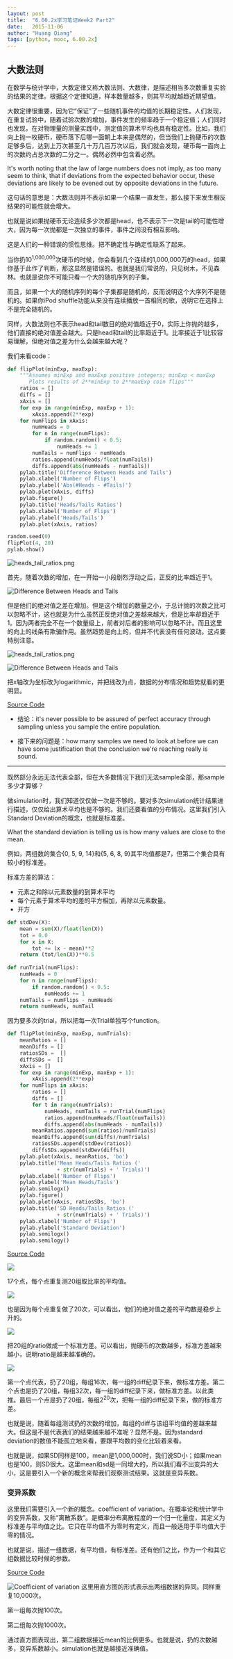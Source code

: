 ```yaml
---
layout: post
title:  "6.00.2x学习笔记Week2 Part2"
date:   2015-11-06
author: "Huang Qiang"
tags: [python, mooc, 6.00.2x]
---
```


## 大数法则

在数学与统计学中，大数定律又称大数法则、大数律，是描述相当多次数重复实验的结果的定律。根据这个定律知道，样本数量越多，则其平均就越趋近期望值。

大数定律很重要，因为它“保证”了一些随机事件的均值的长期稳定性。人们发现，在重复试验中，随着试验次数的增加，事件发生的频率趋于一个稳定值；人们同时也发现，在对物理量的测量实践中，测定值的算术平均也具有稳定性。比如，我们向上抛一枚硬币，硬币落下后哪一面朝上本来是偶然的，但当我们上抛硬币的次数足够多后，达到上万次甚至几十万几百万次以后，我们就会发现，硬币每一面向上的次数约占总次数的二分之一。偶然必然中包含着必然。

It's worth noting that the law of large numbers does not imply, as too many seem to think, that if deviations from the expected behavior occur, these deviations are likely to be evened out by opposite deviations in the future.

这句话的意思是：大数法则并不表示如果一个结果一直发生，那么接下来发生相反结果的可能性就会增大。

也就是说如果抛硬币无论连续多少次都是head，也不表示下一次是tail的可能性增大，因为每一次抛都是一次独立的事件，事件之间没有相互影响。

这是人们的一种错误的惯性思维。把不确定性与确定性联系了起来。

当你扔10<sup>1,000,000</sup>次硬币的时候，你会看到几个连续的1,000,000万的head，如果你基于此作了判断，那这显然是错误的。也就是我们常说的，只见树木，不见森林。也就是说你不可能只看一个大的随机序列的子集。

而且，如果一个大的随机序列的每个子集都是随机的，反而说明这个大序列不是随机的。如果你iPod shuffle功能从来没有连续播放一首相同的歌，说明它在选择上不是完全随机的。

同样，大数法则也不表示head和tail数目的绝对值趋近于0，实际上你抛的越多，他们直接的绝对值差会越大。只是head和tail的比率趋近于1。比率接近于1比较容易理解，但绝对值之差为什么会越来越大呢？

我们来看code：

```python
def flipPlot(minExp, maxExp):
    """Assumes minExp and maxExp positive integers; minExp < maxExp
       Plots results of 2**minExp to 2**maxExp coin flips"""
    ratios = []
    diffs = []
    xAxis = []
    for exp in range(minExp, maxExp + 1):
        xAxis.append(2**exp)
    for numFlips in xAxis:
        numHeads = 0
        for n in range(numFlips):
            if random.random() < 0.5:
                numHeads += 1
        numTails = numFlips - numHeads
        ratios.append(numHeads/float(numTails))
        diffs.append(abs(numHeads - numTails))
    pylab.title('Difference Between Heads and Tails')
    pylab.xlabel('Number of Flips')
    pylab.ylabel('Abs(#Heads - #Tails)')
    pylab.plot(xAxis, diffs)
    pylab.figure()
    pylab.title('Heads/Tails Ratios')
    pylab.xlabel('Number of Flips')
    pylab.ylabel('Heads/Tails')
    pylab.plot(xAxis, ratios)

random.seed(0)
flipPlot(4, 20)
pylab.show()
```
![heads_tail_ratios.png](https://raw.githubusercontent.com/nickyfoto/Blog/master/images/heads_tail_ratios.png "Heads Tails Ratio")

首先，随着次数的增加，在一开始一小段剧烈浮动之后，正反的比率趋近于1。

![Difference Between Heads and Tails](https://raw.githubusercontent.com/nickyfoto/Blog/master/images/abs_diff_heads_tails.png "Difference Between Heads and Tails")

但是他们的绝对值之差在增加。但是这个增加的数量之小，于总计抛的次数之比可以忽略不计，这也就是为什么虽然正反绝对值之差越来越大，但是比率却趋近于1。因为两者完全不在一个数量级上，前者对后者的影响可以忽略不计。而且这里的向上的线条有欺骗作用。虽然趋势是向上的，但并不代表没有任何波动。这点要特别注意。

![heads_tail_ratios.png](https://raw.githubusercontent.com/nickyfoto/Blog/master/images/heads_tail_ratios_dot.png "Heads Tails Ratio")

![Difference Between Heads and Tails](https://raw.githubusercontent.com/nickyfoto/Blog/master/images/abs_diff_heads_tails_dot.png "Difference Between Heads and Tails")

把x轴改为坐标改为logarithmic，并把线改为点，数据的分布情况和趋势就看的更明显。

[Source Code](https://github.com/nickyfoto/Blog/blob/master/MIT.6.00.2x/code/lectureCode_l15-1.py)

* 结论：it's never possible to be assured of perfect accuracy through sampling unless you sample the entire
population.

* 接下来的问题是：how many samples we need to look at before we can have some justification that the conclusion we're reaching really is sound.

---

既然部分永远无法代表全部，但在大多数情况下我们无法sample全部，那sample多少才算够？

做simulation时，我们知道仅仅做一次是不够的。要对多次simulation统计结果进行描述，仅仅给出算术平均也是不够的。我们还要看值的分布情况。这里我们引入Standard Deviation的概念，也就是标准差。

What the standard deviation is telling us is how many
values are close to the mean.

例如，两组数的集合{0, 5, 9, 14}和{5, 6, 8, 9}其平均值都是7，但第二个集合具有较小的标准差。

标准方差的算法：

* 元素之和除以元素数量的到算术平均
* 每个元素于算术平均的差的平方相加，再除以元素数量。
* 开方

```python
def stdDev(X):
    mean = sum(X)/float(len(X))
    tot = 0.0
    for x in X:
        tot += (x - mean)**2
    return (tot/len(X))**0.5
    
def runTrial(numFlips):
    numHeads = 0
    for n in range(numFlips):
        if random.random() < 0.5:
            numHeads += 1
    numTails = numFlips - numHeads
    return numHeads, numTail
```
因为要多次的trial，所以把每一次Trial单独写个function。

```python
def flipPlot(minExp, maxExp, numTrials):
    meanRatios = []
    meanDiffs = []
    ratiosSDs =  []
    diffsSDs =  []
    xAxis = []
    for exp in range(minExp, maxExp + 1):
        xAxis.append(2**exp)
    for numFlips in xAxis:
        ratios = []
        diffs = []
        for t in range(numTrials):
            numHeads, numTails = runTrial(numFlips)
            ratios.append(numHeads/float(numTails))
            diffs.append(abs(numHeads - numTails))
        meanRatios.append(sum(ratios)/numTrials)
        meanDiffs.append(sum(diffs)/numTrials)
        ratiosSDs.append(stdDev(ratios))
        diffsSDs.append(stdDev(diffs))
    pylab.plot(xAxis, meanRatios, 'bo')
    pylab.title('Mean Heads/Tails Ratios ('
                + str(numTrials) + ' Trials)')
    pylab.xlabel('Number of Flips')
    pylab.ylabel('Mean Heads/Tails')
    pylab.semilogx()
    pylab.figure()
    pylab.plot(xAxis, ratiosSDs, 'bo')
    pylab.title('SD Heads/Tails Ratios ('
                + str(numTrials) + ' Trials)')
    pylab.xlabel('Number of Flips')
    pylab.ylabel('Standard Deviation')
    pylab.semilogx()
    pylab.semilogy()
```
[Source Code](https://github.com/nickyfoto/Blog/blob/master/MIT.6.00.2x/code/lectureCode_l15-2.py)

![](https://raw.githubusercontent.com/nickyfoto/Blog/master/images/heads_tail_ratios_dot_mean.png)

17个点，每个点重复测20组取比率的平均值。

![](../images/abs_diff_heads_tails_dot_mean.png)

也是因为每个点重复做了20次，可以看出，他们的绝对值之差的平均数是稳步上升的。

![](https://raw.githubusercontent.com/nickyfoto/Blog/master/images/heads_tail_ratios_dot_sd.png)

把20组的ratio做成一个标准方差。可以看出，抛硬币的次数越多，标准方差越来越小，说明ratio是越来越准确的。

![](https://raw.githubusercontent.com/nickyfoto/Blog/master/images/abs_diff_heads_tails_dot_sd_update.png)

第一个点代表，扔了20组，每组16次，每一组的diff纪录下来，做标准方差。第二个点也是扔了20组，每组32次，每一组的diff纪录下来，做标准方差。以此类推。最后一个点是扔了20组，每组2<sup>20</sup>次，把每一组的diff纪录下来，做的标准方差。

也就是说，随着每组测试扔的次数的增加，每组的diff与该组平均值的差越来越大。但这是不是代表我们的结果越来越不准呢？显然不是。因为standard deviation的数值不能孤立地来看，要跟平均数的变化比较着来看。

也就是说，如果SD同样是100，mean是1,000,000时，我们说SD小；如果mean也是100，则SD很大。这里mean和sd是一同增大的，所以我们看不出变异的大小，这是要引入一个新的概念来帮我们观察测试结果。这就是变异系数。

### 变异系数
这里我们需要引入一个新的概念。coefficient of variation。在概率论和统计学中的变异系数，又称“离散系数”。是概率分布离散程度的一个归一化量度，其定义为标准差与平均值之比。它只在平均值不为零时有定义，而且一般适用于平均值大于零的情况。

也就是说，描述一组数据，有平均值，有标准差。还有他们之比，作为一个和其它组数据比较时候的参数。

[Source Code](https://github.com/nickyfoto/Blog/blob/master/MIT.6.00.2x/code/lectureCode_l15-3.py)

![Coefficient of variation](https://raw.githubusercontent.com/nickyfoto/Blog/master/images/coefficient_of_variation.png)
这里用直方图的形式表示出两组数据的异同。同样重复10,000次。

第一组每次抛100次。

第二组每次抛1000次。

通过直方图表现出，第二组数据接近mean的比例更多。也就是说，扔的次数越多，变异系数越小。simulation也就是越接近准确值。